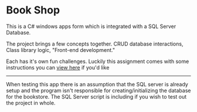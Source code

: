 # Book Shop

This is a C# windows apps form which is integrated with a SQL Server Database.


The project brings a few concepts together. CRUD database interactions, Class library logic, "Front-end development."   
  
Each has it's own fun challenges. Luckily this assignment comes with some instructions you can [view here](./CPW-115_Final.pdf) if you'd like

--- 

When testing this app there is an assumption that the SQL server is already setup and the program isn't responsible for creating/initializing the database for the bookstore. The SQL Server script is including if you wish to test out the project in whole. 




